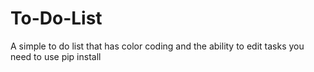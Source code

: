 # To-Do-List

A simple to do list that has color coding and the ability to edit tasks
you need to use pip install 
